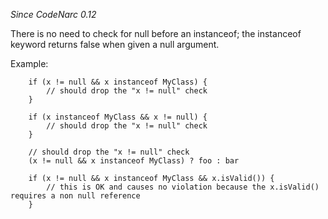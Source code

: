 *Since CodeNarc 0.12*

There is no need to check for null before an instanceof; the instanceof
keyword returns false when given a null argument.

Example:

        if (x != null && x instanceof MyClass) {
            // should drop the "x != null" check
        }

        if (x instanceof MyClass && x != null) {
            // should drop the "x != null" check
        }

        // should drop the "x != null" check
        (x != null && x instanceof MyClass) ? foo : bar

        if (x != null && x instanceof MyClass && x.isValid()) {
            // this is OK and causes no violation because the x.isValid() requires a non null reference
        }

